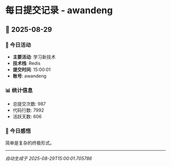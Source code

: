 # 每日提交记录 - awandeng

## 📅 2025-08-29

### 🎯 今日活动
- **主要活动**: 学习新技术
- **技术栈**: Redis
- **提交时间**: 15:00:01
- **账号**: awandeng

### 📊 统计信息
- 总提交次数: 987
- 代码行数: 7992
- 活跃天数: 606

### 💭 今日感悟
简单是复杂的终极形式。

---
*自动生成于 2025-08-29T15:00:01.705786*
